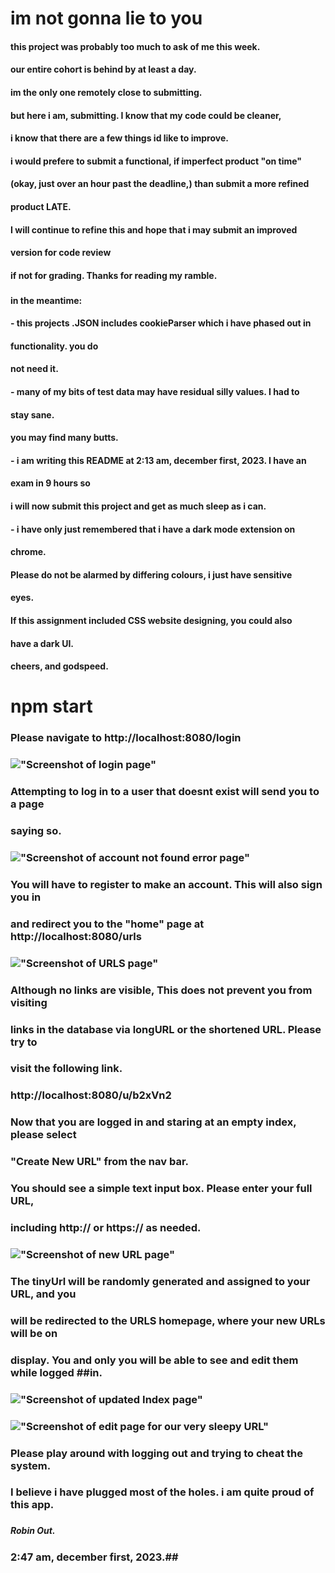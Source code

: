 # im not gonna lie to you
#### this project was probably too much to ask of me this week.
#### our entire cohort is behind by at least a day. 
#### im the only one remotely close to submitting.
#### but here i am, submitting. I know that my code could be cleaner,
#### i know that there are a few things id like to improve.
#### i would prefere to submit a functional, if imperfect product "on time" 
#### (okay, just over an hour past the deadline,) than submit a more refined 
#### product LATE.
#### 
#### I will continue to refine this and hope that i may submit an improved 
#### version for code review
#### if not for grading. Thanks for reading my ramble.
###
#### in the meantime:
####   - this projects .JSON includes cookieParser which i have phased out in 
####     functionality. you do 
####     not need it. 
####   - many of my bits of test data may have residual silly values. I had to 
####     stay sane.
####     you may find many butts. 
####   - i am writing this README at 2:13 am, december first, 2023. I have an 
####     exam in 9 hours so 
####     i will now submit this project and get as much sleep as i can. 
#### 
####   - i have only just remembered that i have a dark mode extension on 
####     chrome. 
####     Please do not be alarmed by differing colours, i just have sensitive 
####     eyes. 
####     If this assignment included CSS website designing, you could also 
####     have a dark UI. 
#### 
#### cheers, and godspeed. 

# npm start

### Please navigate to http://localhost:8080/login 
### !["Screenshot of login page"](https://github.com/saintsappho/-tinyApp/tree/master/docs/login.png)
### Attempting to log in to a user that doesnt exist will send you to a page 
### saying so.

### !["Screenshot of account not found error page"](account_not_found.png)

### You will have to register to make an account. This will also sign you in 
### and redirect you to the "home" page at http://localhost:8080/urls 

### !["Screenshot of URLS page"](https://github.com/saintsappho/-tinyApp/tree/master/docs/empty_index.png)

### Although no links are visible, This does not prevent you from visiting  
### links in the database via longURL or the shortened URL. Please try to 
### visit the following link.
### http://localhost:8080/u/b2xVn2

### Now that you are logged in and staring at an empty index, please select 
### "Create New URL" from the nav bar. 
### You should see a simple text input box. Please enter your full URL, 
### including http:// or https:// as needed. 

### !["Screenshot of new URL page"](https://github.com/saintsappho/-tinyApp/tree/master/docs/create_new.png)

### The tinyUrl will be randomly generated and assigned to your URL, and you 
### will be redirected to the URLS homepage, where your new URLs will be on 
### display. You and only you will be able to see and edit them while logged ##in.

### !["Screenshot of updated Index page"](https://github.com/saintsappho/-tinyApp/tree/master/docs/updated_index.png)

### !["Screenshot of edit page for our very sleepy URL"](https://github.com/saintsappho/-tinyApp/tree/master/docs/edit_URL.png)
###
### Please play around with logging out and trying to cheat the system. 
### I believe i have plugged most of the holes. i am quite proud of this app. 
### 
###
###
##### Robin Out. 
### 2:47 am, december first, 2023.##